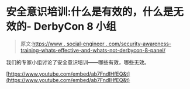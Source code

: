 # 安全意识培训:什么是有效的，什么是无效的- DerbyCon 8 小组

> 原文:[https://www . social-engineer . com/security-awareness-training-whats-effective-and-whats-not-derbycon-8-panel/](https://www.social-engineer.com/security-awareness-training-whats-effective-and-whats-not-derbycon-8-panel/)

我们的专家小组讨论了安全意识培训——哪些有效，哪些无效。

[https://www.youtube.com/embed/ab7FndIHfEQ&t](https://www.youtube.com/embed/ab7FndIHfEQ&t)